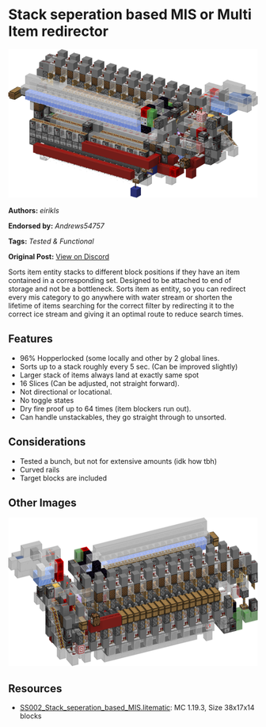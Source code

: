 # Stack seperation based MIS or Multi Item redirector
<img alt="area_render_.png" src="images/area_render_.png?raw=1" height="300px">

**Authors:** *eirikls*

**Endorsed by:** *Andrews54757*

**Tags:** *Tested & Functional*

**Original Post:** [View on Discord](https://discord.com/channels/1375556143186837695/1388179137419546704)

Sorts item entity stacks to different block positions if they have an item contained in a corresponding set. Designed to be attached to end of storage and not be a bottleneck. Sorts item as entity, so you can redirect every mis category to go anywhere with water stream or shorten the lifetime of items searching for the correct filter by redirecting it to the correct ice stream and giving it an optimal route to reduce search times.

## Features
- 96% Hopperlocked (some locally and other by 2 global lines.
- Sorts up to a stack roughly every 5 sec. (Can be improved slightly)
- Larger stack of items always land at exactly same spot
- 16 Slices (Can be adjusted, not straight forward).
- Not directional or locational.
- No toggle states
- Dry fire proof up to 64 times (item blockers run out).
- Can handle unstackables, they go straight through to unsorted.

## Considerations
- Tested a bunch, but not for extensive amounts (idk how tbh)
- Curved rails
- Target blocks are included

## Other Images
<img src="images/area_render_3.png?raw=1" height="300px">

## Resources
- [SS002_Stack_seperation_based_MIS.litematic](attachments/SS002_Stack_seperation_based_MIS.litematic): MC 1.19.3, Size 38x17x14 blocks
